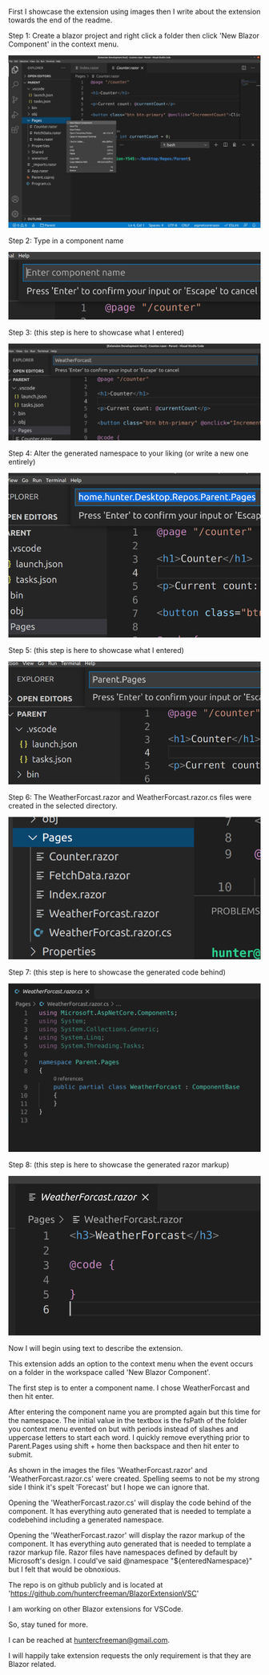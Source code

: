 First I showcase the extension using images then I write about the extension towards the end of the readme.

Step 1: Create a blazor project and right click a folder then click 'New Blazor Component' in the context menu.

![1](./markdownImages/1.jpg)



Step 2: Type in a component name

 ![2](./markdownImages/2.png)

Step 3: (this step is here to showcase what I entered)

![3](./markdownImages/3.png)



Step 4: Alter the generated namespace to your liking (or write a new one entirely)

![4](./markdownImages/4.png)



Step 5: (this step is here to showcase what I entered)



![5](./markdownImages/5.png)



Step 6: The WeatherForcast.razor and WeatherForcast.razor.cs files were created in the selected directory.

![6](./markdownImages/6.png)



Step 7: (this step is here to showcase the generated code behind)

![7](./markdownImages/7.png)



Step 8: (this step is here to showcase the generated razor markup)

![8](./markdownImages/8.png)

Now I will begin using text to describe the extension.



This extension adds an option to the context menu when the event occurs on a folder in the workspace called 'New Blazor Component'.



The first step is to enter a component name. I chose WeatherForcast and then hit enter.



After entering the component name you are prompted again but this time for the namespace. The initial value in the textbox is the fsPath of the folder you context menu evented on but with periods instead of slashes and uppercase letters to start each word. I quickly remove everything prior to Parent.Pages using shift + home then backspace and then hit enter to submit.



As shown in the images the files 'WeatherForcast.razor' and 'WeatherForcast.razor.cs' were created. Spelling seems to not be my strong side I think it's spelt 'Forecast' but I hope we can ignore that.



Opening the 'WeatherForcast.razor.cs' will display the code behind of the component. It has everything auto generated that is needed to template a codebehind including a generated namespace.



Opening the 'WeatherForcast.razor' will display the razor markup of the component. It has everything auto generated that is needed to template a razor markup file. Razor files have namespaces defined by default by Microsoft's design. I could've said @namespace "${enteredNamespace}" but I felt that would be obnoxious.



The repo is on github publicly and is located at 'https://github.com/huntercfreeman/BlazorExtensionVSC'



I am working on other Blazor extensions for VSCode.

So, stay tuned for more.



I can be reached at huntercfreeman@gmail.com.

I will happily take extension requests the only requirement is that they are Blazor related.